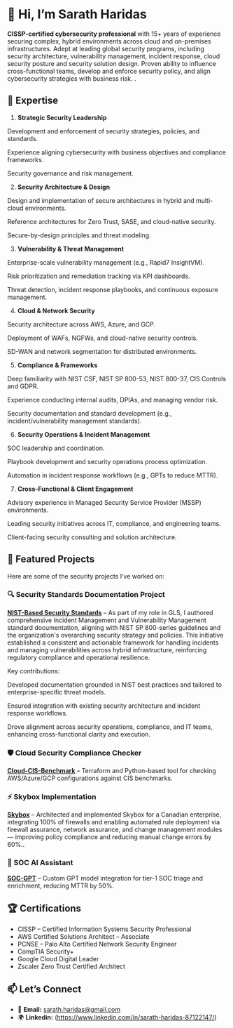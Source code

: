# 👋 Hi, I’m Sarath Haridas

**CISSP-certified cybersecurity professional** with 15+ years of experience securing complex, hybrid environments across cloud and on-premises infrastructures. Adept at leading global security programs, including security architecture, vulnerability management, incident response, cloud security posture and security solution design. Proven ability to influence cross-functional teams, develop and enforce security policy, and align cybersecurity strategies with business risk. .

## 🚀 Expertise
1. **Strategic Security Leadership**

Development and enforcement of security strategies, policies, and standards.

Experience aligning cybersecurity with business objectives and compliance frameworks.

Security governance and risk management.

2. **Security Architecture & Design**

Design and implementation of secure architectures in hybrid and multi-cloud environments.

Reference architectures for Zero Trust, SASE, and cloud-native security.

Secure-by-design principles and threat modeling.

3. **Vulnerability & Threat Management**

Enterprise-scale vulnerability management (e.g., Rapid7 InsightVM).

Risk prioritization and remediation tracking via KPI dashboards.

Threat detection, incident response playbooks, and continuous exposure management.

4. **Cloud & Network Security**

Security architecture across AWS, Azure, and GCP.

Deployment of WAFs, NGFWs, and cloud-native security controls.

SD-WAN and network segmentation for distributed environments.

5. **Compliance & Frameworks**

Deep familiarity with NIST CSF, NIST SP 800-53, NIST 800-37, CIS Controls and GDPR.

Experience conducting internal audits, DPIAs, and managing vendor risk.

Security documentation and standard development (e.g., incident/vulnerability management standards).

6. **Security Operations & Incident Management**

SOC leadership and coordination.

Playbook development and security operations process optimization.

Automation in incident response workflows (e.g., GPTs to reduce MTTR).

7. **Cross-Functional & Client Engagement**

Advisory experience in Managed Security Service Provider (MSSP) environments.

Leading security initiatives across IT, compliance, and engineering teams.

Client-facing security consulting and solution architecture.

## 📌 Featured Projects
Here are some of the security projects I’ve worked on:

### 🔍 Security Standards Documentation Project
[**NIST-Based Security Standards**](#) – As part of my role in GLS, I authored comprehensive Incident Management and Vulnerability Management standard documentation, aligning with NIST SP 800-series guidelines and the organization's overarching security strategy and policies. This initiative established a consistent and actionable framework for handling incidents and managing vulnerabilities across hybrid infrastructure, reinforcing regulatory compliance and operational resilience.

Key contributions:

Developed documentation grounded in NIST best practices and tailored to enterprise-specific threat models.

Ensured integration with existing security architecture and incident response workflows.

Drove alignment across security operations, compliance, and IT teams, enhancing cross-functional clarity and execution.

### 🛡️ Cloud Security Compliance Checker
[**Cloud-CIS-Benchmark**](#) – Terraform and Python-based tool for checking AWS/Azure/GCP configurations against CIS benchmarks.

### ⚡ Skybox Implementation
[**Skybox**](#) – Architected and implemented Skybox for a Canadian enterprise, integrating 100% of firewalls and enabling automated rule deployment via firewall assurance, network assurance, and change management modules — improving policy compliance and reducing manual change errors by 60%..

### 🧠 SOC AI Assistant
[**SOC-GPT**](#) – Custom GPT model integration for tier-1 SOC triage and enrichment, reducing MTTR by 50%.

## 🏆 Certifications
- CISSP – Certified Information Systems Security Professional  
- AWS Certified Solutions Architect – Associate  
- PCNSE – Palo Alto Certified Network Security Engineer  
- CompTIA Security+  
- Google Cloud Digital Leader  
- Zscaler Zero Trust Certified Architect  

## 📫 Let’s Connect
- 📧 **Email:** sarath.haridas@gmail.com  
- 🌍 **Linkedin:** (https://www.linkedin.com/in/sarath-haridas-87122147/)


<!---
cyberplain99/cyberplain99 is a ✨ special ✨ repository because its `README.md` (this file) appears on your GitHub profile.
You can click the Preview link to take a look at your changes.
--->
